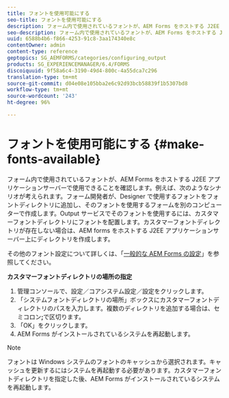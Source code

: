 ```yaml
---
title: フォントを使用可能にする
seo-title: フォントを使用可能にする
description: フォーム内で使用されているフォントが、AEM Forms をホストする J2EE アプリケーションサーバーで使用できることを確認します。
seo-description: フォーム内で使用されているフォントが、AEM Forms をホストする J2EE アプリケーションサーバーで使用できることを確認します。
uuid: 6588b4b6-f866-4253-91c8-3aa174340e8c
contentOwner: admin
content-type: reference
geptopics: SG_AEMFORMS/categories/configuring_output
products: SG_EXPERIENCEMANAGER/6.4/FORMS
discoiquuid: 9f58a6c4-3190-49d4-800c-4a55dca7c296
translation-type: tm+mt
source-git-commit: d04e08e105bba2e6c92d93bcb58839f1b5307bd8
workflow-type: tm+mt
source-wordcount: '243'
ht-degree: 96%

---
```



# フォントを使用可能にする {#make-fonts-available}

フォーム内で使用されているフォントが、AEM Forms をホストする J2EE アプリケーションサーバーで使用できることを確認します。例えば、次のようなシナリオが考えられます。フォーム開発者が、Designer で使用するフォントをフォントディレクトリに追加し、そのフォントを使用するフォームを別のコンピューターで作成します。Output サービスでそのフォントを使用するには、カスタマーフォントディレクトリにフォントを配置します。カスタマーフォントディレクトリが存在しない場合は、AEM forms をホストする J2EE アプリケーションサーバー上にディレクトリを作成します。

その他のフォント設定について詳しくは、「[一般的な AEM Forms の設定](/help/forms/using/admin-help/configure-general-aem-forms-settings.md#configure-general-aem-forms-settings)」を参照してください。

**カスタマーフォントディレクトリの場所の指定**

1. 管理コンソールで、設定／コアシステム設定／設定をクリックします。
1. 「システムフォントディレクトリの場所」ボックスにカスタマーフォントディレクトリのパスを入力します。複数のディレクトリを追加する場合は、セミコロン&#x200B;**;**&#x200B;で区切ります。
1. 「OK」をクリックします。
1. AEM Forms がインストールされているシステムを再起動します。

>[!NOTE]
>
>フォントは Windows システムのフォントのキャッシュから選択されます。キャッシュを更新するにはシステムを再起動する必要があります。カスタマーフォントディレクトリを指定した後、AEM Forms がインストールされているシステムを再起動します。

